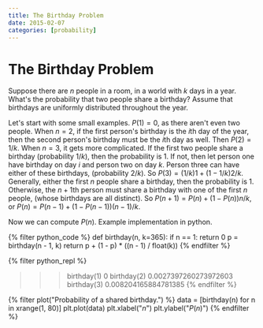 ```yaml
---
title: The Birthday Problem
date: 2015-02-07
categories: [probability]
---
```


# The Birthday Problem #

Suppose there are $n$ people in a room, in a world with $k$ days in a year.
What's the probability that two people share a birthday? Assume that birthdays
are uniformly distributed throughout the year.

Let's start with some small examples. $P(1) = 0$, as there aren't even two
people.
When $n = 2$, if the first person's birthday is the $i$th day of the year, then
the second person's birthday must be the $i$th day as well. Then $P(2) = 1/k$.
When $n = 3$, it gets more complicated. If the first two people
share a birthday (probability $1/k$), then the probability is 1. If not, then
let person one have birthday on day $i$ and person two on day $k$. Person three
can have either of these birthdays, (probability $2/k$). So
$P(3) = (1/k)1 + (1-1/k)2/k$. Generally, either the first $n$ people share a
birthday, then the probability is 1. Otherwise, the $n+1$th person must share
a birthday with one of the first $n$ people, (whose birthdays are all distinct).
So $P(n+1) = P(n) + (1 - P(n))n/k$, or $P(n) = P(n - 1) + (1 - P(n - 1))(n - 1)/k$.

Now we can compute $P(n)$. Example implementation in python.

{% filter python_code %}
def birthday(n, k=365):
    if n == 1:
        return 0
    p = birthday(n - 1, k)
    return p + (1 - p) * ((n - 1) / float(k))
{% endfilter %}

{% filter python_repl %}
>>> birthday(1)
0
>>> birthday(2)
0.0027397260273972603
>>> birthday(3)
0.008204165884781385
{% endfilter %}

{% filter plot("Probability of a shared birthday.") %}
data = [birthday(n) for n in xrange(1, 80)]
plt.plot(data)
plt.xlabel("$n$")
plt.ylabel("$P(n)$")
{% endfilter %}
